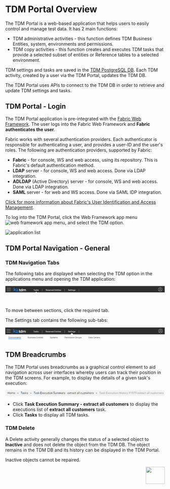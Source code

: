 # TDM Portal Overview

The TDM Portal is a web-based application that helps users to easily control and manage test data. It has 2 main functions:

- TDM administrative activities - this function defines TDM Business Entities, system, environments and permissions.
- TDM copy activities - this function creates and executes TDM tasks that provide a selected subset of entities or Reference tables to a selected environment.

TDM settings and tasks are saved in the [TDM PostgreSQL DB](/articles/TDM/tdm_architecture/02_tdm_database.md). Each TDM activity, created by a user via the TDM Portal, updates the TDM DB. 

The TDM Portal uses APIs to connect to the TDM DB in order to retrieve and update TDM settings and tasks.

## TDM Portal - Login

The TDM Portal application is pre-integrated with the [Fabric Web Framework](/articles/30_web_framework/02_preintegrated_apps_overview.md). The user logs into the Fabric Web Framework and **Fabric authenticates the user**.  

Fabric works with several authentication providers. Each authenticator is responsible for authenticating a user, and provides a user-ID and the user's roles. The following are authentication providers, supported by Fabric:

- **Fabric** - for console, WS and web access, using its repository. This is Fabric's default authentication method. 
- **LDAP** server - for console, WS and web access. Done via LDAP integration. 
- **ADLDAP** (Active Directory) server - for console, WS and web access. Done via LDAP integration. 
- **SAML** server - for web and WS access. Done via SAML IDP integration. 

[Click for more information about Fabric's User Identification and Access Management](/articles/26_fabric_security/07_user_IAM_overview.md).

To log into the TDM Portal, click the Web Framework app menu ![web framework app menu](/articles/30_web_framework/images/30_02_icon.PNG), and select the TDM option.

![application list](images/fabric_web_applications_list.png)



 

## TDM Portal Navigation - General

### TDM Navigation Tabs

The following tabs are displayed when selecting the TDM option in the applications menu and opening the TDM application:

![tdm navigation](images/tdm_gui_navigation_pane.png)

​                             

To move between sections, click the required tab. 

The Settings tab contains the following sub-tabs:

![tdm navigation](images/tdm_gui_settings_tab.png)

## TDM Breadcrumbs 

The TDM Portal uses breadcrumbs as a graphical control element to aid navigation across user interfaces whereby users can track their position in the TDM screens. For example, to display the details of a given task's execution: 

![breadcrumbs](images/breadcrumbs_example.png)

- Click **Task Execution Summary - extract all customers** to display the executions list of **extract all customers** task. 
- Click **Tasks** to display all TDM tasks.

### TDM Delete

A Delete activity generally changes the status of a selected object to **Inactive** and does not delete the object from the TDM DB. The object remains in the TDM DB and its history can be displayed in the TDM Portal.

Inactive objects cannot be repaired.

[<img align="right" width="60" height="54" src="/articles/images/Next.png">](02_tdm_gui_user_types.md)
